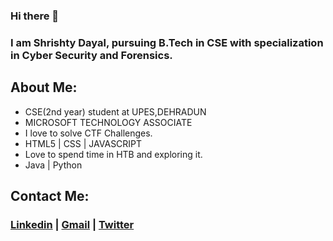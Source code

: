### Hi there 👋
### I am Shrishty Dayal, pursuing B.Tech in CSE with specialization in Cyber Security and Forensics.
## About Me:
  - CSE(2nd year) student at UPES,DEHRADUN
  - MICROSOFT TECHNOLOGY ASSOCIATE
  - I love to solve CTF Challenges.
  - HTML5 | CSS | JAVASCRIPT
  - Love to spend time in HTB and exploring it.
  -  Java | Python 
 
 
 
 
 
 ## Contact Me:
  ### [Linkedin](https://www.linkedin.com/in/shrishty-dayal-59089816a/) |  [Gmail](mailto:shrishtydayal2304@gmail.com) | [Twitter](https://twitter.com/ShrishtyDayal)
  



